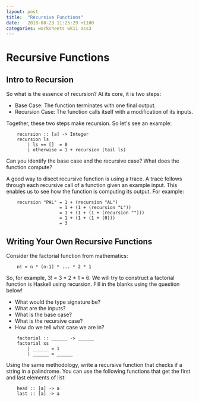 ```yaml
---
layout: post
title:  "Recursive Functions"
date:   2018-08-23 11:25:29 +1100
categories: worksheets wk11 ass3
---
```

Recursive Functions
===================


Intro to Recursion
----------------------

So what is the essence of recursion? At its core, it is two steps:

- Base Case: The function terminates with one final output.
- Recursion Case: The function calls itself with a modification of its inputs.

Together, these two steps make recursion. So let's see an example:
```
	recursion :: [a] -> Integer
	recursion ls
		| ls == []  = 0
		| otherwise = 1 + recursion (tail ls)
```
Can you identify the base case and the recursive case? What does the function compute?

A good way to disect recursive function is using a trace. A trace follows through each recursive call of a function given an example input. This enables us to see how the function is computing its output. For example:
```
	recursion "PAL" = 1 + (recursion "AL")
					= 1 + (1 + (recursion "L"))
					= 1 + (1 + (1 + (recursion "")))
					= 1 + (1 + (1 + (0)))
					= 3
```

Writing Your Own Recursive Functions
------------------------------------------------------

Consider the factorial function from mathematics:
```
	n! = n * (n-1) * ... * 2 * 1
```
So,  for example, 3! = 3 * 2 * 1 = 6. We will try to construct a factorial function is Haskell using recursion. Fill in the blanks using the question below!

- What would the type signature be?
- What are the inputs?
- What is the base case?
- What is the recursive case?
- How do we tell what case we are in?
```
	factorial :: ______ -> ______
	factorial xs
		| ______ = 1
		| ______ = ______
```

Using the same methodology, write a recursive function that checks if a string in a palindrome. You can use the following functions that get the first and last elements of list:
```
	head :: [a] -> a
	last :: [a] -> a
```
